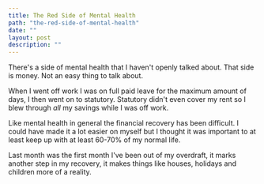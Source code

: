 ```yaml
---
title: The Red Side of Mental Health
path: "the-red-side-of-mental-health"
date: ""
layout: post
description: ""
---
```

There's a side of mental health that I haven't openly talked about. That side is money. Not an easy thing to talk about.

When I went off work I was on full paid leave for the maximum amount of days, I then went on to statutory. Statutory didn't even cover my rent so I blew through *all* my savings while I was off work.

Like mental health in general the financial recovery has been difficult. I could have made it a lot easier on myself but I thought it was important to at least keep up with at least 60-70% of my normal life. 

Last month was the first month I've been out of my overdraft, it marks another step in my recovery, it makes things like houses, holidays and children more of a reality.

